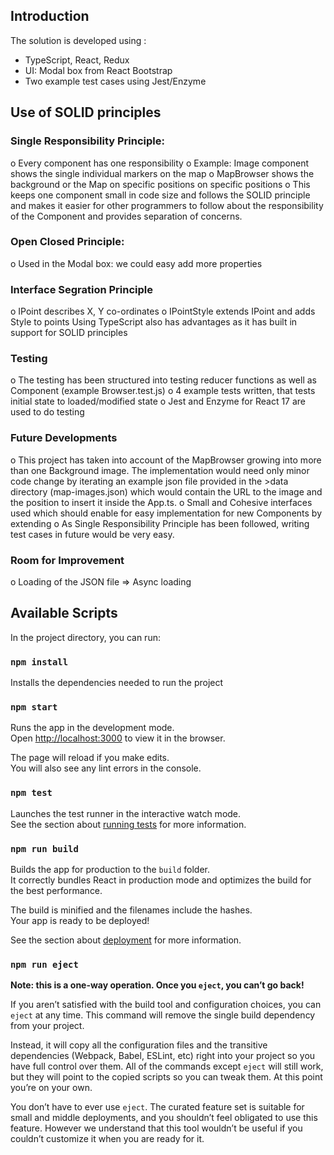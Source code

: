 ## Introduction

The solution is developed using :
-	TypeScript, React, Redux
-	UI: Modal box from React Bootstrap
-	Two example test cases using Jest/Enzyme


## Use of SOLID principles

 ### Single Responsibility Principle:
o	Every component has one responsibility
o	Example: Image component shows the single individual markers on the map
o	MapBrowser shows the background or the Map on specific positions on specific positions
o	This keeps one component small in code size and follows the SOLID principle and makes it easier for other programmers to follow about the responsibility of the Component and provides separation of concerns.

 ### Open Closed Principle:
o	Used in the Modal box: we could easy add more properties

 ### Interface Segration Principle
o	IPoint describes X, Y co-ordinates
o	IPointStyle extends IPoint and adds Style to points
Using TypeScript also has advantages as it has built in support for SOLID principles

 ### Testing
o	The testing has been structured into testing reducer functions as well as Component (example Browser.test.js)
o	4 example tests written, that tests initial state to loaded/modified state
o   Jest and Enzyme for React 17 are used to do testing


 ### Future Developments
o	This project has taken into account of the MapBrowser growing into more than one Background image. The implementation would need only minor code change by iterating an example json file provided in the >data directory (map-images.json) which would contain the URL to the image and the position to insert it inside the App.ts.
o	Small and Cohesive interfaces used which should enable for easy implementation for new Components by extending
o	As Single Responsibility Principle has been followed, writing test cases in future would be very easy.

 ###	Room for Improvement
o	Loading of the JSON file => Async loading


## Available Scripts

In the project directory, you can run:

### `npm install`

Installs the dependencies needed to run the project

### `npm start`

Runs the app in the development mode.<br />
Open [http://localhost:3000](http://localhost:3000) to view it in the browser.

The page will reload if you make edits.<br />
You will also see any lint errors in the console.

### `npm test`

Launches the test runner in the interactive watch mode.<br />
See the section about [running tests](https://facebook.github.io/create-react-app/docs/running-tests) for more information.

### `npm run build`

Builds the app for production to the `build` folder.<br />
It correctly bundles React in production mode and optimizes the build for the best performance.

The build is minified and the filenames include the hashes.<br />
Your app is ready to be deployed!

See the section about [deployment](https://facebook.github.io/create-react-app/docs/deployment) for more information.

### `npm run eject`

**Note: this is a one-way operation. Once you `eject`, you can’t go back!**

If you aren’t satisfied with the build tool and configuration choices, you can `eject` at any time. This command will remove the single build dependency from your project.

Instead, it will copy all the configuration files and the transitive dependencies (Webpack, Babel, ESLint, etc) right into your project so you have full control over them. All of the commands except `eject` will still work, but they will point to the copied scripts so you can tweak them. At this point you’re on your own.

You don’t have to ever use `eject`. The curated feature set is suitable for small and middle deployments, and you shouldn’t feel obligated to use this feature. However we understand that this tool wouldn’t be useful if you couldn’t customize it when you are ready for it.

